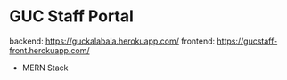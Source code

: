 # GUC Staff Portal


backend: https://guckalabala.herokuapp.com/
frontend: https://gucstaff-front.herokuapp.com/
- MERN Stack
